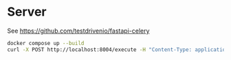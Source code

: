 # Server

See https://github.com/testdrivenio/fastapi-celery

```bash
docker compose up --build
curl -X POST http://localhost:8004/execute -H "Content-Type: application/json" --data '{}'
```
